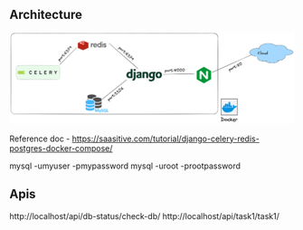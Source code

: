 ## Architecture

![alt text](./assets/celery-redis-django-arc.png)


Reference doc - https://saasitive.com/tutorial/django-celery-redis-postgres-docker-compose/

mysql -umyuser -pmypassword 
mysql -uroot -prootpassword

## Apis
http://localhost/api/db-status/check-db/
http://localhost/api/task1/task1/